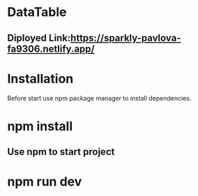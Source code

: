 # DataTable

## Diployed Link:https://sparkly-pavlova-fa9306.netlify.app/
# Installation
Before start use npm package manager to install dependencies.

# npm install

## Use npm to start project

# npm run dev

